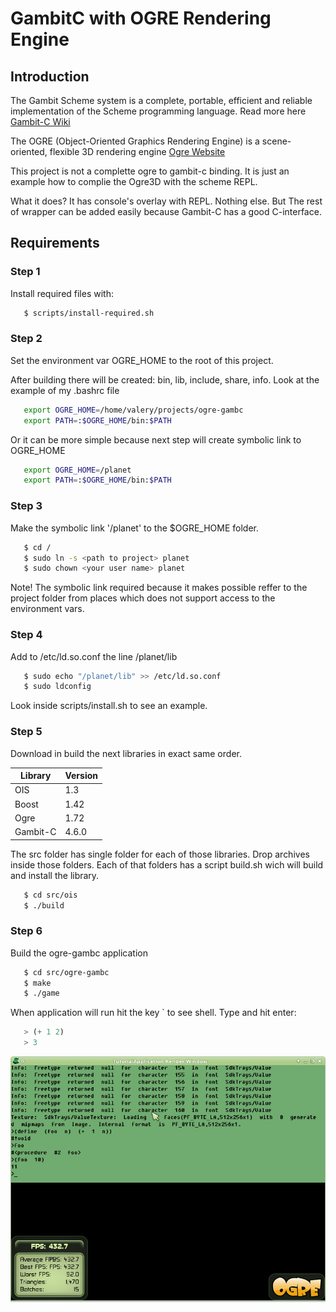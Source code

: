 # GambitC with OGRE Rendering Engine 

## Introduction

The Gambit Scheme system is a complete, portable, efficient and reliable implementation of the Scheme programming language. Read more here [Gambit-C Wiki](http://dynamo.iro.umontreal.ca/~gambit/wiki/index.php/Main_Page)

The OGRE (Object-Oriented Graphics Rendering Engine) is a scene-oriented, flexible 3D rendering engine [Ogre Website](http://www.ogre3d.org/)

This project is not a complette ogre to gambit-c binding. It is just an example how to complie the Ogre3D with the scheme REPL. 

What it does? It has console's overlay with REPL. Nothing else. But The rest of wrapper can be added easily because Gambit-C has a good C-interface. 

## Requirements

### Step 1

Install required files with:

```bash
   $ scripts/install-required.sh
```

### Step 2

Set the environment var OGRE_HOME to the root of this project. 

After building there will be created: bin, lib, include, share, info. Look at the example of my .bashrc file

```bash
   export OGRE_HOME=/home/valery/projects/ogre-gambc
   export PATH=:$OGRE_HOME/bin:$PATH
```
   
Or it can be more simple because next step will create symbolic link to OGRE_HOME

```bash
   export OGRE_HOME=/planet
   export PATH=:$OGRE_HOME/bin:$PATH
```

### Step 3

Make the symbolic link '/planet' to the $OGRE_HOME folder. 

```bash
   $ cd /
   $ sudo ln -s <path to project> planet
   $ sudo chown <your user name> planet
```

Note! The symbolic link required because it makes possible reffer to the project folder from places which does not support access to the environment vars.

### Step 4

Add to /etc/ld.so.conf the line /planet/lib

```bash
   $ sudo echo "/planet/lib" >> /etc/ld.so.conf
   $ sudo ldconfig
```

   Look inside scripts/install.sh to see an example.

### Step 5

Download in build the next libraries in exact same order.

   | Library | Version |
   |----------|-------|
   | OIS      |   1.3 |
   | Boost    |  1.42 |
   | Ogre     |  1.72 |
   | Gambit-C | 4.6.0 |

   The src folder has single folder for each of those libraries. Drop archives inside those folders. Each of that folders has a script build.sh wich will build and install the  library.

```bash
   $ cd src/ois
   $ ./build
```

### Step 6

Build the ogre-gambc application

```bash
   $ cd src/ogre-gambc
   $ make
   $ ./game
```

When application will run hit the key ` to see shell. Type and hit enter:

```scheme
   > (+ 1 2)
   > 3
```

![Screen Shot](/ScreenShot.png)



